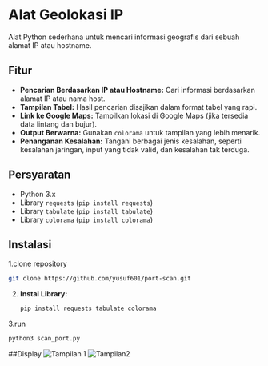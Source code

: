 # Alat Geolokasi IP

Alat Python sederhana untuk mencari informasi geografis dari sebuah alamat IP atau hostname.

## Fitur
* **Pencarian Berdasarkan IP atau Hostname:** Cari informasi berdasarkan alamat IP atau nama host.
* **Tampilan Tabel:** Hasil pencarian disajikan dalam format tabel yang rapi.
* **Link ke Google Maps:** Tampilkan lokasi di Google Maps (jika tersedia data lintang dan bujur).
* **Output Berwarna:** Gunakan `colorama` untuk tampilan yang lebih menarik.
* **Penanganan Kesalahan:** Tangani berbagai jenis kesalahan, seperti kesalahan jaringan, input yang tidak valid, dan kesalahan tak terduga.

## Persyaratan
* Python 3.x
* Library `requests` (`pip install requests`)
* Library `tabulate` (`pip install tabulate`)
* Library `colorama` (`pip install colorama`)

## Instalasi
1.clone repository
```bash
git clone https://github.com/yusuf601/port-scan.git
```
2. **Instal Library:**
   ```bash
   pip install requests tabulate colorama
3.run
```bash
python3 scan_port.py
```
##Display
![Tampilan 1](images/scan_port1)
![Tampilan2](images/scan_port2)


